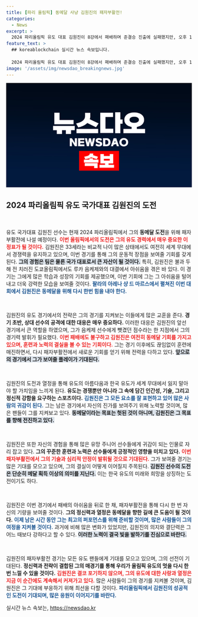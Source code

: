 ```yaml
---
title: [파리 올림픽] 동메달 사냥 김원진의 패자부활전!
categories:
  - News
excerpt: >
  2024 파리올림픽 유도 대표 김원진이 8강에서 패배하며 준결승 진출에 실패했지만, 오후 11시 패자부활전을 통해 동메달에 도전합니다. 과거의 아픔을 딛고 재도전하는 김원진의 이야기에 귀추가 주목됩니다!
feature_text: >
  ## koreablockchain 실시간 뉴스 속보입니다.

  2024 파리올림픽 유도 대표 김원진이 8강에서 패배하며 준결승 진출에 실패했지만, 오후 11시 패자부활전을 통해 동메달에 도전합니다. 과거의 아픔을 딛고 재도전하는 김원진의 이야기에 귀추가 주목됩니다!
image: '/assets/img/newsdao_breakingnews.jpg'
---
```


<p><img src="/assets/img/newsdao_breakingnews.jpg" alt="koreablockchain 속보" /></p>

<h2 data-ke-size="size26">2024 파리올림픽 유도 국가대표 김원진의 도전</h2>

<p data-ke-size="size16">&nbsp;</p>

<p>유도 국가대표 김원진 선수는 현재 2024 파리올림픽에서 그의 <b>동메달 도전</b>을 위해 패자부활전에 나설 예정이다. <b><span style="color: #ee2323;">이번 올림픽에서의 도전은 그의 유도 경력에서 매우 중요한 이정표가 될 것이다.</span></b> 김원진은 33세라는 비교적 나이 많은 상태에서도 여전히 세계 무대에서 경쟁력을 유지하고 있으며, 이번 경기를 통해 그의 운동적 장점을 보여줄 기회를 갖게 된다. <b><span style="background-color: #21538527;">그의 경험은 팀은 물론 국가 대표로서 큰 자산이 될 것이다.</span></b> 특히, 김원진은 불과 두 해 전 치러진 도쿄올림픽에서도 루카 음케제와의 대결에서 아쉬움을 겪은 바 있다. 이 경기는 그에게 많은 학습과 성장의 기회를 제공했으며, 이번 기회에 그는 그 아쉬움을 털어내고 더욱 강력한 모습을 보여줄 것이다. <b><span style="color: #1a5490;">팔라의 아레나 샹 드 마르스에서 펼쳐진 이번 대회에서 김원진은 동메달을 위해 다시 한번 힘을 내야 한다.</span></b></p>

<p data-ke-size="size16">&nbsp;</p>

<p>김원진의 유도 경기에서의 전략은 그의 경기를 지켜보는 이들에게 많은 교훈을 준다. <b>경기 초반, 상대 선수의 공격에 대한 대응은 매우 중요하다.</b> 이러한 대응은 김원진의 앞선 경기에서 큰 역할을 하였으며, 그가 음케제 선수에게 뺏겼던 점수라는 한 지점에서 그의 경기력 발휘가 필요했다. <b><span style="color: #ee2323;">이번 패배에도 불구하고 김원진은 여전히 동메달 기회를 가지고 있으며, 훈련과 노력의 결실을 볼 수 있는 기회이다.</span></b> 그는 경기 이후에도 끊임없이 훈련에 매진하면서, 다시 패자부활전에서 새로운 기회를 얻기 위해 전력을 다하고 있다. <b><span style="background-color: #21538527;">앞으로의 경기에서 그가 보여줄 플레이가 기대된다.</span></b></p>

<p data-ke-size="size16">&nbsp;</p>

<p>김원진의 도전과 열정을 통해 유도의 아름다움과 한국 유도가 세계 무대에서 잃지 말아야 할 가치임을 느끼게 된다. <b>유도는 경쟁뿐만 아니라 그 속에 담긴 인간성, 기술, 그리고 정신적 강함을 요구하는 스포츠이다.</b> <b><span style="color: #1a5490;">김원진은 그 모든 요소를 잘 표현하고 있어 많은 사람의 귀감이 된다.</span></b> 그는 남은 경기에서 자신의 진가를 보여주기 위해 노력할 것이며, 많은 팬들이 그를 지켜보고 있다. <b><span style="background-color: #21538527;">동메달이라는 목표는 헛된 것이 아니며, 김원진은 그 목표를 향해 전진하고 있다.</span></b></p>

<p data-ke-size="size16">&nbsp;</p>

<p>김원진은 또한 자신의 경험을 통해 많은 유망 주니어 선수들에게 귀감이 되는 인물로 자리 잡고 있다. <b>그의 꾸준한 훈련과 노력은 선수들에게 긍정적인 영향을 미치고 있다.</b> <b><span style="color: #ee2323;">이번 패자부활전에서 그의 기술과 심리적 안정이 발휘될 것으로 기대된다.</span></b> 그가 보여줄 경기는 많은 기대를 모으고 있으며, 그의 결실이 어떻게 이어질지 주목된다. <b><span style="background-color: #21538527;">김원진 선수의 도전은 단순히 메달 획득 이상의 의미를 지닌다.</span></b> 이는 한국 유도의 미래와 희망을 상징하는 도전이기도 하다.</p>

<p data-ke-size="size16">&nbsp;</p>

<p>김원진은 이번 경기에서 패배의 아쉬움을 뒤로 한 채, 패자부활전을 통해 다시 한 번 자신의 기량을 보여줄 것이다. <b>그의 정신력과 열정은 동메달을 향한 길에 큰 도움이 될 것이다.</b> <b><span style="color: #1a5490;">이제 남은 시간 동안 그는 최고의 퍼포먼스를 위해 준비할 것이며, 많은 사람들이 그의 여정을 지켜볼 것이다.</span></b> 과거에 비해 많은 변화가 있었지만, 김원진의 의지와 결단력은 그 어느 때보다 강하다고 할 수 있다. <b><span style="background-color: #21538527;">이러한 노력이 결국 빛을 발하기를 진심으로 바란다.</span></b></p>

<p data-ke-size="size16">&nbsp;</p>

<p>김원진의 패자부활전 경기는 모든 유도 팬들에게 기대를 모으고 있으며, 그의 선전이 기대된다. <b>정신력과 전략이 결합된 그의 매경기를 통해 우리가 올림픽 유도의 멋을 다시 한번 느낄 수 있을 것이다.</b> <b><span style="color: #ee2323;">김원진은 결코 포기하지 않으며, 그의 유도에 대한 사랑과 열정은 지금 이 순간에도 계속해서 커져가고 있다.</span></b> 많은 사람들이 그의 경기를 지켜볼 것이며, 김원진은 그 기대에 부응하기 위해 최선을 다할 것이다. <b><span style="color: #1a5490;">파리올림픽에서 김원진의 성공적인 도전이 기대되며, 많은 응원이 이어지기를 바란다.</span></b></p>
실시간 뉴스 속보는, <a href="https://newsdao.kr" rel="dofollow">https://newsdao.kr</a>


